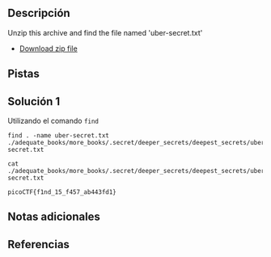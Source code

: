 ## Descripción
Unzip this archive and find the file named 'uber-secret.txt'

- [Download zip file](https://artifacts.picoctf.net/c/500/files.zip)
## Pistas

## Solución 1
Utilizando el comando `find`
```
find . -name uber-secret.txt
./adequate_books/more_books/.secret/deeper_secrets/deepest_secrets/uber-secret.txt

cat ./adequate_books/more_books/.secret/deeper_secrets/deepest_secrets/uber-secret.txt

picoCTF{f1nd_15_f457_ab443fd1}
```

## Notas adicionales

## Referencias

